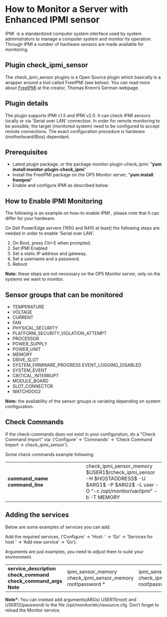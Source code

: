 # How to Monitor a Server with Enhanced IPMI sensor

IPMI  is a standardized computer system interface used by system administrators to manage a computer system and monitor its operation. Through IPMI a number of hardware sensors are made available for monitoring.

## Plugin check\_ipmi\_sensor

The check\_ipmi\_sensor plugins is a Open Source plugin which basically is a wrapper around a tool called FreeIPMI (see below). You can read more about [FreeIPMI](http://www.thomas-krenn.com/de/wiki/IPMI_Sensor_Monitoring_Plugin#Weitere_Informationen "FreeIPMI sensor monitoring") at the creator, Thomas Krenn’s German webpage.

## Plugin details

The plugin supports IPMI v1.5 and IPMI v2.0. It can check IPMI sensors locally or via ‘Serial over LAN’ connection. In order for remote monitoring to be possible, the target (monitored system) need to be configured to accept remote connections. The exact configuration procedure is hardware (motherboard/Bios) dependant.

## Prerequisites

- Latest plugin package, or the package monitor-plugin-check\_ipmi: "**yum install monitor-plugin-check\_ipmi**"
- Install the FreeIPMI package on the OP5 Monitor server, ”**yum install freeipmi**”
- Enable and configure IPMI as described below.

## How to Enable IPMI Monitoring

The following is an example on how-to enable IPMI , please note that it can differ for your hardware.

On Dell PowerEdge servers (1950 and R410 at least) the following steps are needed in order to enable ‘Serial over LAN’.

1. On Boot, press Ctrl-E when prompted.
2. Set IPMI Enabled
3. Set a static IP address and gateway.
4. Set a username and a password.
5. Reboot

**Note:** these steps are not necessary on the OP5 Monitor server, only on the systems we want to monitor.

## Sensor groups that can be monitored

- TEMPERATURE
- VOLTAGE
- CURRENT
- FAN
- PHYSICAL\_SECURITY
- PLATFORM\_SECURITY\_VIOLATION\_ATTEMPT
- PROCESSOR
- POWER\_SUPPLY
- POWER\_UNIT
- MEMORY
- DRIVE\_SLOT
- SYSTEM\_FIRMWARE\_PROGRESS
     EVENT\_LOGGING\_DISABLED
- SYSTEM\_EVENT
- CRITICAL\_INTERRUPT
- MODULE\_BOARD
- SLOT\_CONNECTOR
- WATCHDOG2

**Note:** the availability of the sensor groups is variating depending on system configuration.

## Check Commands

If the check-commands does not exist in your configuration, do a "Check Command Import" via: (‘Configure’ -\> ‘Commands’ -\> ‘Check Command Import -\> check\_ipmi\_sensor’).

Some check commands example following:

<table>
<colgroup>
<col width="50%" />
<col width="50%" />
</colgroup>
<tbody>
<tr class="odd">
<td align="left"><strong>command_name</strong>
<strong>command_line</strong></td>
<td align="left">check_ipmi_sensor_memory
$USER1$/check_ipmi_sensor -H $HOSTADDRESS$ -U $ARG1$ -P $ARG2$ -L user -O “-c /opt/monitor/var/ipmi” -b -T MEMORY</td>
</tr>
</tbody>
</table>

## Adding the services

Below are some examples of services you can add.

Add the required services, (‘Configure’ -\> ‘Host: ‘ -\> ‘Go’ -\> ‘Services for host ‘ -\> ‘Add new service’ -\> ‘Go’):

Arguments are just examples, you need to adjust them to suite your environment.

<table>
<colgroup>
<col width="25%" />
<col width="25%" />
<col width="25%" />
<col width="25%" />
</colgroup>
<tbody>
<tr class="odd">
<td align="left"><strong>service_description</strong>
<strong>check_command</strong>
<strong>check_command_args</strong>
<strong>Note</strong></td>
<td align="left">ipmi_sensor_memory
check_ipmi_sensor_memory
root!password
*</td>
<td align="left">ipmi_sensor_fan
check_ipmi_sensor_fan
root!password
*</td>
<td align="left">ipmi_sensor_power_supply
check_ipmi_sensor_power_supply
root!password
*</td>
</tr>
</tbody>
</table>

**Note\*:** You can instead add arguments(ARGs) USER11(root) and USER12(password) to the file /opt/monitor/etc/resource.cfg. Don’t forget to reload the Monitor service.
